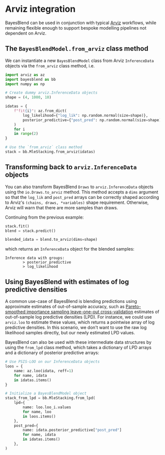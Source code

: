 # Arviz integration

BayesBlend can be used in conjunction with typical
[Arviz](
https://github.com/arviz-devs/arviz
)
workflows, while remaining flexible enough
to support bespoke modelling pipelines not dependent
on Arviz.

## The `BayesBlendModel.from_arviz` class method

We can instantiate a new `BayesBlendModel` class
from Arviz `InferenceData` objects via the
`from_arviz` class method, i.e.

```python title="arviz.InferenceData to BayesBlendModel"
import arviz as az
import bayesblend as bb
import numpy as np

# Create dummy arviz.InferenceData objects
shape = (4, 1000, 10)

idatas = {
    f"fit{i}": az.from_dict(
        log_likelihood={"log_lik": np.random.normal(size=shape)},
        posterior_predictive={"post_pred": np.random.normal(size=shape)},
    )
    for i
    in range(2)
}

# Use the `from_arviz` class method
stack = bb.MleStacking.from_arviz(idatas)
```

## Transforming back to `arviz.InferenceData` objects

You can also transform BayesBlend `Draws` to `arviz.InferenceData`
objects using the `io.Draws.to_arviz` method.
This method accepts a `dims` argument so that the `log_lik`
and `post_pred` arrays can be correctly shaped according
to Arviz's `(chains, draws, *variables)` shape requirement.
Otherwise, Arviz will warn that there are more samples
than draws.

Continuing from the previous example:

```python title="Draws.to_arviz"
stack.fit()
blend = stack.predict()

blended_idata = blend.to_arviz(dims=shape)
```

which returns an `InferenceData` object for the
blended samples:

```
Inference data with groups:
        > posterior_predictive
        > log_likelihood
```

## Using BayesBlend with estimates of log predictive densities

A common use-case of BayesBlend is blending
predictions using approximate estimates of
out-of-sample accuracy, such as [Pareto-smoothed
importance sampling leave-one-out cross-validation](
https://arxiv.org/abs/1507.04544
)
estimates of out-of-sample log predictive densities (LPD).
For instance, we could use `arviz.loo` to estimate
these values, which returns a pointwise array of
log predictive densities.
In this scenario, we don't want to use the raw
log likelihood samples directly, but our newly
estimated LPD values.

BayesBlend can also be used with these intermediate
data structures by using the `from_lpd` class method,
which takes a dictionary of LPD arrays and a dictionary
of posterior predictive arrays:

```python title="BayesBlend.from_lpd"
# Use PSIS-LOO on our InferenceData objects
loos = {
    name: az.loo(idata, reff=1)
    for name, idata
    in idatas.items()
}

# Initialize a BayesBlendModel object
stack_from_lpd = bb.MleStacking.from_lpd(
    lpd={
        name: loo.loo_i.values 
        for name, loo 
        in loos.items()
    },
    post_pred={
        name: idata.posterior_predictive["post_pred"] 
        for name, idata 
        in idatas.items()
    },
)
```
